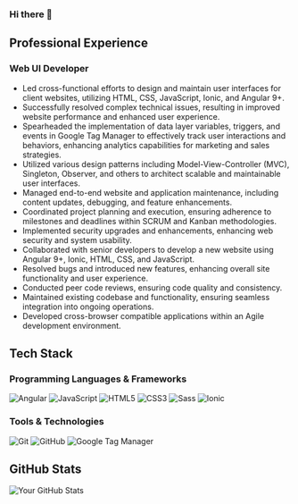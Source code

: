 ### Hi there 👋

## Professional Experience

### Web UI Developer

- Led cross-functional efforts to design and maintain user interfaces for client websites, utilizing HTML, CSS, JavaScript, Ionic, and Angular 9+.
- Successfully resolved complex technical issues, resulting in improved website performance and enhanced user experience.
- Spearheaded the implementation of data layer variables, triggers, and events in Google Tag Manager to effectively track user interactions and behaviors, enhancing analytics capabilities for marketing and sales strategies.
- Utilized various design patterns including Model-View-Controller (MVC), Singleton, Observer, and others to architect scalable and maintainable user interfaces.
- Managed end-to-end website and application maintenance, including content updates, debugging, and feature enhancements.
- Coordinated project planning and execution, ensuring adherence to milestones and deadlines within SCRUM and Kanban methodologies.
- Implemented security upgrades and enhancements, enhancing web security and system usability.
- Collaborated with senior developers to develop a new website using Angular 9+, Ionic, HTML, CSS, and JavaScript.
- Resolved bugs and introduced new features, enhancing overall site functionality and user experience.
- Conducted peer code reviews, ensuring code quality and consistency.
- Maintained existing codebase and functionality, ensuring seamless integration into ongoing operations.
- Developed cross-browser compatible applications within an Agile development environment.

## Tech Stack

### Programming Languages & Frameworks
![Angular](https://img.shields.io/badge/-Angular-DD0031?style=flat&logo=angular&logoColor=white)
![JavaScript](https://img.shields.io/badge/-JavaScript-F7DF1E?style=flat&logo=javascript&logoColor=black)
![HTML5](https://img.shields.io/badge/-HTML5-E34F26?style=flat&logo=html5&logoColor=white)
![CSS3](https://img.shields.io/badge/-CSS3-1572B6?style=flat&logo=css3&logoColor=white)
![Sass](https://img.shields.io/badge/-Sass-CC6699?style=flat&logo=sass&logoColor=white)
![Ionic](https://img.shields.io/badge/-Ionic-3880FF?style=flat&logo=ionic&logoColor=white)
### Tools & Technologies
![Git](https://img.shields.io/badge/-Git-F05032?style=flat&logo=git&logoColor=white)
![GitHub](https://img.shields.io/badge/-GitHub-181717?style=flat&logo=github&logoColor=white)
![Google Tag Manager](https://img.shields.io/badge/-Google%20Tag%20Manager-4285F4?style=flat&logo=google-tag-manager&logoColor=white)


## GitHub Stats

![Your GitHub Stats](https://github-readme-stats.vercel.app/api?username=YourGitHubUsername&show_icons=true&theme=radical)


<!--
**rachcampitos/rachcampitos** is a ✨ _special_ ✨ repository because its `README.md` (this file) appears on your GitHub profile.

Here are some ideas to get you started:

- 🔭 I’m currently working on ...
- 🌱 I’m currently learning ...
- 👯 I’m looking to collaborate on ...
- 🤔 I’m looking for help with ...
- 💬 Ask me about ...
- 📫 How to reach me: ...
- 😄 Pronouns: ...
- ⚡ Fun fact: ...
-->
